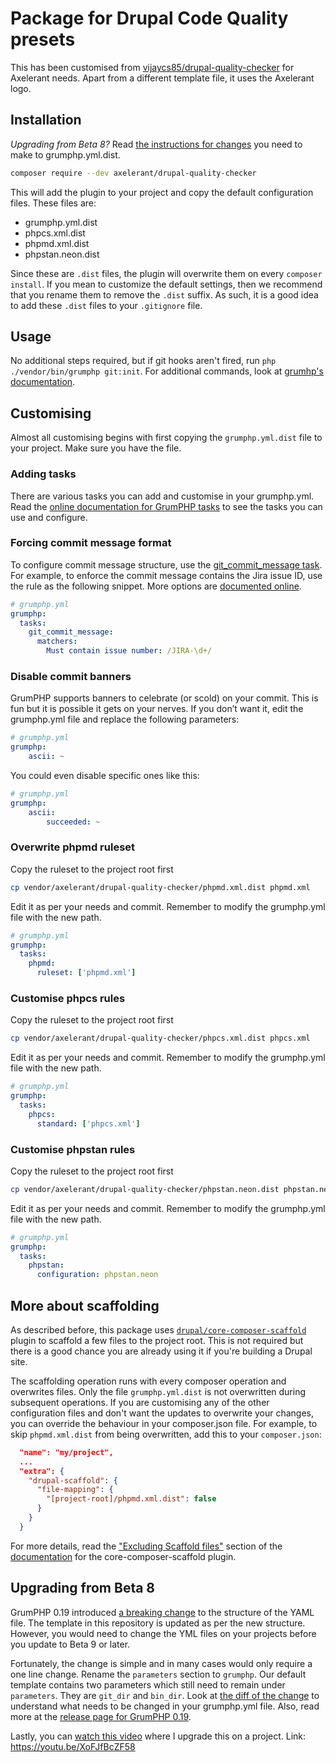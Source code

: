 # Package for Drupal Code Quality presets

This has been customised from [vijaycs85/drupal-quality-checker](https://packagist.org/packages/vijaycs85/drupal-quality-checker) for Axelerant needs. Apart from a different template file, it uses the Axelerant logo.

## Installation

_Upgrading from Beta 8?_ Read [the instructions for changes](#upgrading-from-beta-8) you need to make to grumphp.yml.dist.

```bash
composer require --dev axelerant/drupal-quality-checker
```

This will add the plugin to your project and copy the default configuration files. These files are:

* grumphp.yml.dist
* phpcs.xml.dist
* phpmd.xml.dist
* phpstan.neon.dist

Since these are `.dist` files, the plugin will overwrite them on every `composer install`. If you mean to customize the default settings, then we recommend that you rename them to remove the `.dist` suffix. As such, it is a good idea to add these `.dist` files to your `.gitignore` file.

## Usage

No additional steps required, but if git hooks aren't fired, run `php ./vendor/bin/grumphp git:init`. For additional commands, look at [grumhp's documentation](https://github.com/phpro/grumphp/blob/master/doc/commands.md).

## Customising

Almost all customising begins with first copying the `grumphp.yml.dist` file to your project. Make sure you have the file.

### Adding tasks

There are various tasks you can add and customise in your grumphp.yml. Read the [online documentation for GrumPHP tasks](https://github.com/phpro/grumphp/blob/master/doc/tasks.md) to see the tasks you can use and configure.

### Forcing commit message format

To configure commit message structure, use the [git_commit_message task](https://github.com/phpro/grumphp/blob/master/doc/tasks/git_commit_message.md). For example, to enforce the commit message contains the Jira issue ID, use the rule as the following snippet. More options are [documented online](https://github.com/phpro/grumphp/blob/master/doc/tasks/git_commit_message.md).

```yaml
# grumphp.yml
grumphp:
  tasks:
    git_commit_message:
      matchers:
        Must contain issue number: /JIRA-\d+/
```

### Disable commit banners

GrumPHP supports banners to celebrate (or scold) on your commit. This is fun but it is possible it gets on your nerves. If you don’t want it, edit the grumphp.yml file and replace the following parameters:

```yaml
# grumphp.yml
grumphp:
    ascii: ~
```

You could even disable specific ones like this:

```yaml
# grumphp.yml
grumphp:
    ascii:
        succeeded: ~
```

### Overwrite phpmd ruleset

Copy the ruleset to the project root first

```bash
cp vendor/axelerant/drupal-quality-checker/phpmd.xml.dist phpmd.xml
```

Edit it as per your needs and commit. Remember to modify the grumphp.yml file with the new path.

```yaml
# grumphp.yml
grumphp:
  tasks:
    phpmd:
      ruleset: ['phpmd.xml']
```

### Customise phpcs rules

Copy the ruleset to the project root first

```bash
cp vendor/axelerant/drupal-quality-checker/phpcs.xml.dist phpcs.xml
```

Edit it as per your needs and commit. Remember to modify the grumphp.yml file with the new path.

```yaml
# grumphp.yml
grumphp:
  tasks:
    phpcs:
      standard: ['phpcs.xml']
```

### Customise phpstan rules

Copy the ruleset to the project root first

```bash
cp vendor/axelerant/drupal-quality-checker/phpstan.neon.dist phpstan.neon
```

Edit it as per your needs and commit. Remember to modify the grumphp.yml file with the new path.

```yaml
# grumphp.yml
grumphp:
  tasks:
    phpstan:
      configuration: phpstan.neon
```

## More about scaffolding

As described before, this package uses [`drupal/core-composer-scaffold`](https://github.com/drupal/core-composer-scaffold) plugin to scaffold a few files to the project root. This is not required but there is a good chance you are already using it if you're building a Drupal site.

The scaffolding operation runs with every composer operation and overwrites files. Only the file `grumphp.yml.dist` is not overwritten during subsequent operations. If you are customising any of the other configuration files and don't want the updates to overwrite your changes, you can override the behaviour in your composer.json file. For example, to skip `phpmd.xml.dist` from being overwritten, add this to your `composer.json`:

```json
  "name": "my/project",
  ...
  "extra": {
    "drupal-scaffold": {
      "file-mapping": {
        "[project-root]/phpmd.xml.dist": false
      }
    }
  }
```

For more details, read the ["Excluding Scaffold files"](https://github.com/drupal/core-composer-scaffold#excluding-scaffold-files) section of the [documentation](https://github.com/drupal/core-composer-scaffold/blob/8.8.x/README.md) for the core-composer-scaffold plugin.

## Upgrading from Beta 8

GrumPHP 0.19 introduced [a breaking change](https://github.com/phpro/grumphp/releases/tag/v0.19.0) to the structure of the YAML file. The template in this repository is updated as per the new structure. However, you would need to change the YML files on your projects before you update to Beta 9 or later.

Fortunately, the change is simple and in many cases would only require a one line change. Rename the `parameters` section to `grumphp`. Our default template contains two parameters which still need to remain under `parameters`. They are `git_dir` and `bin_dir`. Look at [the diff of the change](https://github.com/axelerant/drupal-quality-checker/commit/e8d9414ce6ea046b0386115764db68e5251d8a58#diff-94c8df1b4af91d80f7417cad14bbe0e5) to understand what needs to be changed in your grumphp.yml file. Also, read more at the [release page for GrumPHP 0.19](https://github.com/phpro/grumphp/releases/tag/v0.19.0).

Lastly, you can [watch this video](https://youtu.be/XoFJfBcZF58) where I upgrade this on a project. Link: https://youtu.be/XoFJfBcZF58
